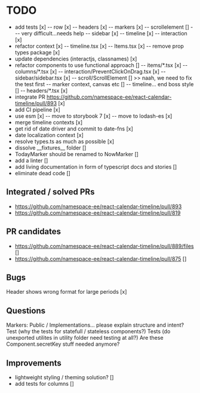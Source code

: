 # TODO

- add tests [x]
  -- row [x]
  -- headers [x]
  -- markers [x]
  -- scrollelement []
  --- very difficult...needs help
  -- sidebar [x]
  -- timeline [x]
  -- interaction [x]
- refactor context [x]
  -- timeline.tsx [x]
  -- Items.tsx [x]
  -- remove prop types package [x]
- update dependencies (interactjs, classnames) [x]
- refactor components to use functional approach []
  -- items/\*.tsx [x]
  -- columns/\*.tsx [x]
  -- interaction/PreventClickOnDrag.tsx [x]
  -- sidebar/sidebar.tsx [x]
  -- scroll/ScrollElement [] >> naah, we need to fix the test first
  -- marker context, canvas etc []
  -- timeline... end boss style []
  -- headers/\*.tsx [x]
- integrate PR https://github.com/namespace-ee/react-calendar-timeline/pull/893 [x]
- add CI pipeline [x]
- use esm [x]
  -- move to storybook 7 [x]
  -- move to lodash-es [x]
- merge timeline contexts [x]
- get rid of date driver and commit to date-fns [x]
- date localization context [x]
- resolve types.ts as much as possible [x]
- dissolve \_\_fixtures\_\_ folder []
- TodayMarker should be renamed to NowMarker []
- add a linter []
- add living documentation in form of typescript docs and stories []
- eliminate dead code []

## Integrated / solved PRs

- https://github.com/namespace-ee/react-calendar-timeline/pull/893
- https://github.com/namespace-ee/react-calendar-timeline/pull/819

## PR candidates

- https://github.com/namespace-ee/react-calendar-timeline/pull/889/files []
- https://github.com/namespace-ee/react-calendar-timeline/pull/875 []

## Bugs

Header shows wrong format for large periods [x]

## Questions

Markers: Public / Implementations... please explain structure and intent?
Test (why the tests for statefull / stateless components?)
Tests (do unexported utilites in utility folder need testing at all?)
Are these Component.secretKey stuff needed anymore?

## Improvements

- lightweight styling / theming solution? []
- add tests for columns []
